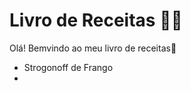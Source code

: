 # Livro de Receitas :man_cook:



Olá! Bemvindo ao meu livro de receitas:wave:



- Strogonoff de Frango
- 